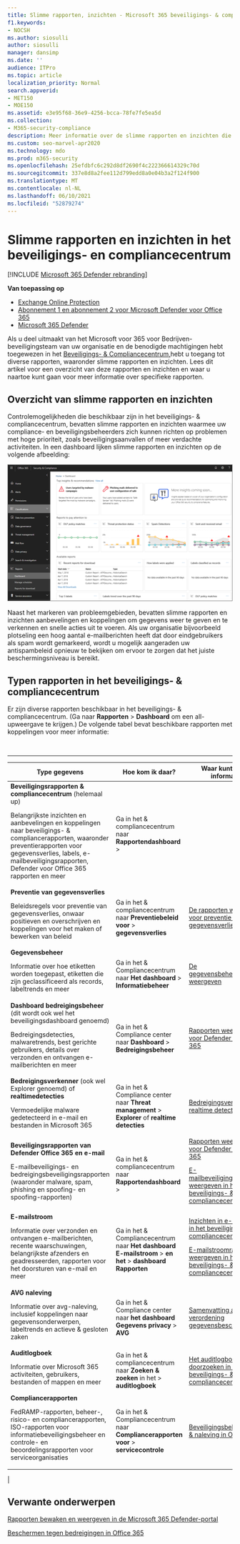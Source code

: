 ```yaml
---
title: Slimme rapporten, inzichten - Microsoft 365 beveiligings- & compliancecentrum
f1.keywords:
- NOCSH
ms.author: siosulli
author: siosulli
manager: dansimp
ms.date: ''
audience: ITPro
ms.topic: article
localization_priority: Normal
search.appverid:
- MET150
- MOE150
ms.assetid: e3e95f68-36e9-4256-bcca-78fe7fe5ea5d
ms.collection:
- M365-security-compliance
description: Meer informatie over de slimme rapporten en inzichten die beschikbaar zijn in het beveiligings- & compliancecentrum en hoe u ze kunt gebruiken om gegevens te bekijken en te verkennen en snelle acties uit te voeren.
ms.custom: seo-marvel-apr2020
ms.technology: mdo
ms.prod: m365-security
ms.openlocfilehash: 25efdbfc6c292d8df2690f4c222366614329c70d
ms.sourcegitcommit: 337e8d8a2fee112d799edd8a0e04b3a2f124f900
ms.translationtype: MT
ms.contentlocale: nl-NL
ms.lasthandoff: 06/10/2021
ms.locfileid: "52879274"
---
```

# <a name="smart-reports-and-insights-in-the-security--compliance-center"></a>Slimme rapporten en inzichten in het beveiligings- en compliancecentrum

[!INCLUDE [Microsoft 365 Defender rebranding](../includes/microsoft-defender-for-office.md)]

**Van toepassing op**
- [Exchange Online Protection](exchange-online-protection-overview.md)
- [Abonnement 1 en abonnement 2 voor Microsoft Defender voor Office 365](defender-for-office-365.md)
- [Microsoft 365 Defender](../defender/microsoft-365-defender.md)

Als u deel uitmaakt van het Microsoft voor 365 voor Bedrijven-beveiligingsteam van uw organisatie en de benodigde machtigingen hebt toegewezen in het [Beveiligings- & Compliancecentrum,](permissions-in-the-security-and-compliance-center.md)hebt u toegang tot diverse rapporten, waaronder slimme rapporten en inzichten. Lees dit artikel voor een overzicht van deze rapporten en inzichten en waar u naartoe kunt gaan voor meer informatie over specifieke rapporten.

## <a name="smart-reports-and-insights-overview"></a>Overzicht van slimme rapporten en inzichten

Controlemogelijkheden die beschikbaar zijn in het beveiligings- & compliancecentrum, bevatten slimme rapporten en inzichten waarmee uw compliance- en beveiligingsbeheerders zich kunnen richten op problemen met hoge prioriteit, zoals beveiligingsaanvallen of meer verdachte activiteiten. In een dashboard lijken slimme rapporten en inzichten op de volgende afbeelding:

![Het dashboard Rapporten in het beveiligings- & compliancecentrum](../../media/2a668c3d-3fa3-4e37-8149-46989b33ae8c.png)

Naast het markeren van probleemgebieden, bevatten slimme rapporten en inzichten aanbevelingen en koppelingen om gegevens weer te geven en te verkennen en snelle acties uit te voeren. Als uw organisatie bijvoorbeeld plotseling een hoog aantal e-mailberichten heeft dat door eindgebruikers als spam wordt gemarkeerd, wordt u mogelijk aangeraden uw antispambeleid opnieuw te bekijken om ervoor te zorgen dat het juiste beschermingsniveau is bereikt.

## <a name="types-of-reports-in-the-security--compliance-center"></a>Typen rapporten in het beveiligings- & compliancecentrum

Er zijn diverse rapporten beschikbaar in het beveiligings- & compliancecentrum. (Ga naar **Rapporten** \> **Dashboard** om een all-upweergave te krijgen.) De volgende tabel bevat beschikbare rapporten met koppelingen voor meer informatie:

<br>

****

|Type gegevens|Hoe kom ik daar?|Waar kunt u meer informatie?|
|---|---|---|
|**Beveiligingsrapporten & compliancecentrum** (helemaal up) <p> Belangrijkste inzichten en aanbevelingen en koppelingen naar beveiligings- & compliancerapporten, waaronder preventierapporten voor gegevensverlies, labels, e-mailbeveiligingsrapporten, Defender voor Office 365 rapporten en meer|Ga in het & compliancecentrum naar **Rapportendashboard** \> ||
|**Preventie van gegevensverlies** <p> Beleidsregels voor preventie van gegevensverlies, onwaar positieven en overschrijven en koppelingen voor het maken of bewerken van beleid|Ga in het & compliancecentrum naar **Preventiebeleid voor** \> **gegevensverlies**|[De rapporten weergeven voor preventie van gegevensverlies](../../compliance/view-the-dlp-reports.md)|
|**Gegevensbeheer** <p> Informatie over hoe etiketten worden toegepast, etiketten die zijn geclassificeerd als records, labeltrends en meer|Ga in het & Compliancecentrum naar **Het dashboard** \> **Informatiebeheer**|[De gegevensbeheerrapporten weergeven](../../compliance/view-the-data-governance-reports.md)|
|**Dashboard bedreigingsbeheer** (dit wordt ook wel het beveiligingsdashboard genoemd) <p> Bedreigingsdetecties, malwaretrends, best gerichte gebruikers, details over verzonden en ontvangen e-mailberichten en meer|Ga in het & Compliance center naar **Dashboard** \> **Bedreigingsbeheer**|[Rapporten weergeven voor Defender voor Office 365](view-reports-for-mdo.md)|
|**Bedreigingsverkenner** (ook wel Explorer genoemd) of **realtimedetecties** <p> Vermoedelijke malware gedetecteerd in e-mail en bestanden in Microsoft 365|Ga in het & Compliance center naar **Threat management** \> **Explorer** of **realtime detecties**<br> |[Bedreigingsverkenner (of realtime detecties)](threat-explorer.md)|
|**Beveiligingsrapporten van Defender Office 365 en e-mail** <p> E-mailbeveiligings- en bedreigingsbeveiligingsrapporten (waaronder malware, spam, phishing en spoofing- en spoofing-rapporten)|Ga in het & compliancecentrum naar **Rapportendashboard** \> |[Rapporten weergeven voor Defender voor Office 365](view-reports-for-mdo.md) <p> [E-mailbeveiligingsrapporten weergeven in het beveiligings- & compliancecentrum](view-email-security-reports.md)|
|**E-mailstroom** <p> Informatie over verzonden en ontvangen e-mailberichten, recente waarschuwingen, belangrijkste afzenders en geadresseerden, rapporten voor het doorsturen van e-mail en meer|Ga in het & Compliancecentrum naar **Het dashboard E-mailstroom** \> **en** **het** \> **dashboard Rapporten**|[Inzichten in e-mailstroom in het beveiligings- & compliancecentrum](mail-flow-insights-v2.md) <p> [E-mailstroomrapporten weergeven in het beveiligings- & compliancecentrum](view-mail-flow-reports.md)|
|**AVG naleving** <p> Informatie over avg-naleving, inclusief koppelingen naar gegevensonderwerpen, labeltrends en actieve & gesloten zaken|Ga in het & Compliance center naar **het dashboard Gegevens privacy** \> **AVG**|[Samenvatting algemene verordening gegevensbescherming](/compliance/regulatory/gdpr)|
|**Auditlogboek** <p> Informatie over Microsoft 365 activiteiten, gebruikers, bestanden of mappen en meer|Ga in het & compliancecentrum naar **Zoeken & zoeken** in het \> **auditlogboek**|[Het auditlogboek doorzoeken in het beveiligings- & compliancecentrum](../../compliance/search-the-audit-log-in-security-and-compliance.md)|
|**Compliancerapporten** <p> FedRAMP-rapporten, beheer-, risico- en compliancerapporten, ISO-rapporten voor informatiebeveiligingsbeheer en controle- en beoordelingsrapporten voor serviceorganisaties|Ga in het & Compliancecentrum naar **Compliancerapporten voor** \> **servicecontrole**|[Beveiligingsbeleid plannen & naleving in Office 365](../../compliance/plan-for-security-and-compliance.md)|
|

## <a name="related-topics"></a>Verwante onderwerpen

[Rapporten bewaken en weergeven in de Microsoft 365 Defender-portal](../defender/overview-security-center.md)

[Beschermen tegen bedreigingen in Office 365](protect-against-threats.md)